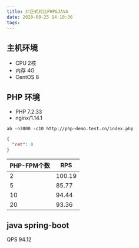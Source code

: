 ```yaml
---
title: 非正式对比PHP&JAVA
date: 2020-09-25 14:10:36
tags:
---
```


## 主机环境

- CPU 2核
- 内存 4G
- CentOS 8

## PHP 环境

- PHP 7.2.33
- nginx/1.14.1

```
ab -n3000 -c10 http://php-demo.test.cn/index.php

```

```json
{
  "ret": 0
}

```



| PHP-FPM个数 | RPS    |
| ----------- | ------ |
| 2           | 100.19 |
| 5           | 85.77  |
| 10          | 94.44  |
| 20          | 93.36  |

## java spring-boot

QPS 94.12